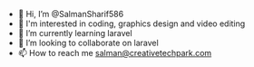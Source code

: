 - 👋 Hi, I’m @SalmanSharif586
- 👀 I'm interested in coding, graphics design and video editing
- 🌱 I’m currently learning laravel
- 💞️ I’m looking to collaborate on laravel
- 📫 How to reach me salman@creativetechpark.com

<!---
SalmanSharif586/SalmanSharif586 is a ✨ special ✨ repository because its `README.md` (this file) appears on your GitHub profile.
You can click the Preview link to take a look at your changes.
--->

